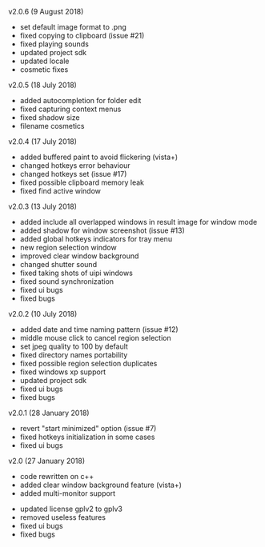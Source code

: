v2.0.6 (9 August 2018)
- set default image format to .png
- fixed copying to clipboard (issue #21)
- fixed playing sounds
- updated project sdk
- updated locale
- cosmetic fixes

v2.0.5 (18 July 2018)
- added autocompletion for folder edit
- fixed capturing context menus
- fixed shadow size
- filename cosmetics

v2.0.4 (17 July 2018)
- added buffered paint to avoid flickering (vista+)
- changed hotkeys error behaviour
- changed hotkeys set (issue #17)
- fixed possible clipboard memory leak
- fixed find active window

v2.0.3 (13 July 2018)
- added include all overlapped windows in result image for window mode
- added shadow for window screenshot (issue #13)
- added global hotkeys indicators for tray menu
- new region selection window
- improved clear window background
- changed shutter sound
- fixed taking shots of uipi windows
- fixed sound synchronization
- fixed ui bugs
- fixed bugs

v2.0.2 (10 July 2018)
- added date and time naming pattern (issue #12)
- middle mouse click to cancel region selection
- set jpeg quality to 100 by default
- fixed directory names portability
- fixed possible region selection duplicates
- fixed windows xp support
- updated project sdk
- fixed ui bugs
- fixed bugs

v2.0.1 (28 January 2018)
- revert "start minimized" option (issue #7)
- fixed hotkeys initialization in some cases
- fixed ui bugs

v2.0 (27 January 2018)
+ code rewritten on c++
+ added clear window background feature (vista+)
+ added multi-monitor support
- updated license gplv2 to gplv3
- removed useless features
- fixed ui bugs
- fixed bugs
